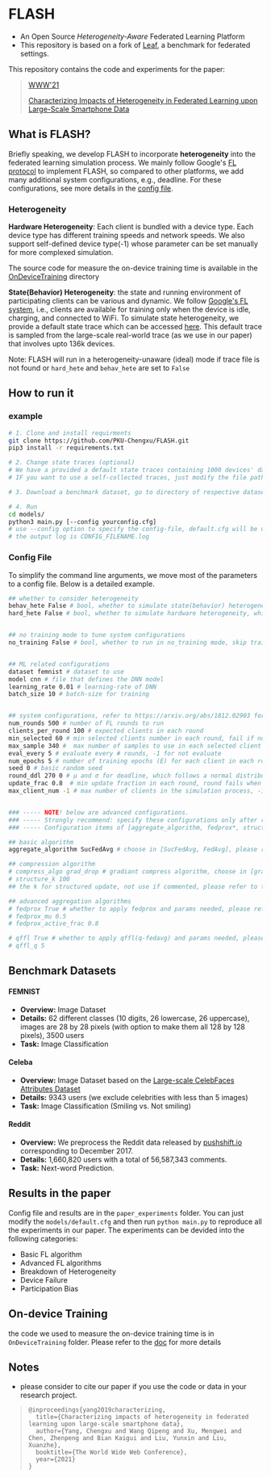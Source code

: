 # FLASH

- An Open Source *Heterogeneity-Aware* Federated Learning Platform
- This repository is based on a fork of [Leaf](https://leaf.cmu.edu/), a benchmark for federated settings.

This repository contains the code and experiments for the paper:

>  [WWW'21](https://www2021.thewebconf.org/)
>
> [Characterizing Impacts of Heterogeneity in Federated Learning upon Large-Scale Smartphone Data]()

## What is FLASH?

Briefly speaking, we develop FLASH to incorporate **heterogeneity** into the federated learning simulation process. We mainly follow Google's [FL protocol](https://arxiv.org/pdf/1902.01046.pdf) to implement FLASH, so compared to other platforms, we add many additional system configurations, e.g., deadline. For these configurations, see more details in the [config file](#config).

### Heterogeneity

**Hardware Heterogeneity**: Each client is bundled with a device type. Each device type has different training speeds and network speeds. We also support self-defined device type(-1) whose parameter can be set manually for more complexed simulation. 

The source code for measure the on-device training time is available in the [OnDeviceTraining](https://github.com/www21submission/flash/tree/master/OnDeviceTraining) directory

**State(Behavior) Heterogeneity**: the state and running environment of participating clients can be various and dynamic. We follow [Google's FL system](https://arxiv.org/pdf/1902.01046.pdf), i.e., clients are available for training only when the device is idle, charging, and connected to WiFi. To simulate state heterogeneity, we provide a default state trace which can be accessed [here](./data/state_traces.json). This default trace is sampled from the large-scale real-world trace (as we use in our paper) that involves upto 136k devices.

Note: FLASH will run in a heterogeneity-unaware (ideal) mode if trace file is not found or `hard_hete` and `behav_hete` are set to `False`



## How to run it

### example

```bash
# 1. Clone and install requirments
git clone https://github.com/PKU-Chengxu/FLASH.git
pip3 install -r requirements.txt

# 2. Change state traces (optional)
# We have a provided a default state traces containing 1000 devices' data, located at the ./data/ dir. 
# IF you want to use a self-collected traces, just modify the file path in [models/client.py](models/client.py), i.e. with open('/path/to/state_traces.json', 'r', encoding='utf-8') as f: 

# 3. Download a benchmark dataset, go to directory of respective dataset `data/$DATASET` for instructions on generating the benchmark dataset

# 4. Run
cd models/
python3 main.py [--config yourconfig.cfg]
# use --config option to specify the config-file, default.cfg will be used if not specified
# the output log is CONFIG_FILENAME.log
```

<h3 id="config">Config File</h3>
To simplify the command line arguments, we move most of the parameters to a <span id="jump">config file</span>. Below is a detailed example.

```bash
## whether to consider heterogeneity
behav_hete False # bool, whether to simulate state(behavior) heterogeneity
hard_hete False # bool, whether to simulate hardware heterogeneity, which contains differential on-device training time and network speed


## no training mode to tune system configurations
no_training False # bool, whether to run in no_training mode, skip training process if True


## ML related configurations
dataset femnist # dataset to use
model cnn # file that defines the DNN model
learning_rate 0.01 # learning-rate of DNN
batch_size 10 # batch-size for training 


## system configurations, refer to https://arxiv.org/abs/1812.02903 for more details
num_rounds 500 # number of FL rounds to run
clients_per_round 100 # expected clients in each round
min_selected 60 # min selected clients number in each round, fail if not satisfied
max_sample 340 #  max number of samples to use in each selected client
eval_every 5 # evaluate every # rounds, -1 for not evaluate
num_epochs 5 # number of training epochs (E) for each client in each round
seed 0 # basic random seed
round_ddl 270 0 # μ and σ for deadline, which follows a normal distribution
update_frac 0.8  # min update fraction in each round, round fails when fraction of clients that successfully upload their is not less than "update_frac"
max_client_num -1 # max number of clients in the simulation process, -1 for infinite


### ----- NOTE! below are advanced configurations. 
### ----- Strongly recommend: specify these configurations only after reading the source code. 
### ----- Configuration items of [aggregate_algorithm, fedprox*, structure_k, qffl*] are mutually-exclusive 

## basic algorithm
aggregate_algorithm SucFedAvg # choose in [SucFedAvg, FedAvg], please refer to models/server.py for more details. In the configuration file, SucFedAvg refers to the "FedAvg" algorithm described in https://arxiv.org/pdf/1602.05629.pdf

## compression algorithm
# compress_algo grad_drop # gradiant compress algorithm, choose in [grad_drop, sign_sgd], not use if commented
# structure_k 100
## the k for structured update, not use if commented, please refer to the arxiv for more 

## advanced aggregation algorithms
# fedprox True # whether to apply fedprox and params needed, please refer to the sysml'20 (https://arxiv.org/pdf/1812.06127.pdf) for more details
# fedprox_mu 0.5
# fedprox_active_frac 0.8

# qffl True # whether to apply qffl(q-fedavg) and params needed, please refer to the ICLR'20 (https://arxiv.org/pdf/1905.10497.pdf) for more
# qffl_q 5
```


## Benchmark Datasets

#### FEMNIST

- **Overview:** Image Dataset
- **Details:** 62 different classes (10 digits, 26 lowercase, 26 uppercase), images are 28 by 28 pixels (with option to make them all 128 by 128 pixels), 3500 users
- **Task:** Image Classification



#### Celeba

- **Overview:** Image Dataset based on the [Large-scale CelebFaces Attributes Dataset](http://mmlab.ie.cuhk.edu.hk/projects/CelebA.html)
- **Details:** 9343 users (we exclude celebrities with less than 5 images)
- **Task:** Image Classification (Smiling vs. Not smiling)



#### Reddit

- **Overview:** We preprocess the Reddit data released by [pushshift.io](https://files.pushshift.io/reddit/) corresponding to December 2017.
- **Details:** 1,660,820 users with a total of 56,587,343 comments. 
- **Task:** Next-word Prediction.



## Results in the paper

Config file and results are in the `paper_experiments` folder. You can just modify the `models/default.cfg` and then run `python main.py` to reproduce all the experiments in our paper. The experiments can be devided into the following categories:

- Basic FL algorithm
- Advanced FL algorithms
- Breakdown of Heterogeneity
- Device Failure
- Participation Bias



## On-device Training

the code we used to measure the on-device training time is in `OnDeviceTraining` folder. Please refer to the [doc](OnDeviceTraining/README.md) for more details



## Notes

- please consider to cite our paper if you use the code or data in your research project.


> ```
> @inproceedings{yang2019characterizing,
>   title={Characterizing impacts of heterogeneity in federated learning upon large-scale smartphone data},
>   author={Yang, Chengxu and Wang Qipeng and Xu, Mengwei and Chen, Zhenpeng and Bian Kaigui and Liu, Yunxin and Liu, Xuanzhe},
>   booktitle={The World Wide Web Conference},
>   year={2021}
> }
> ```

